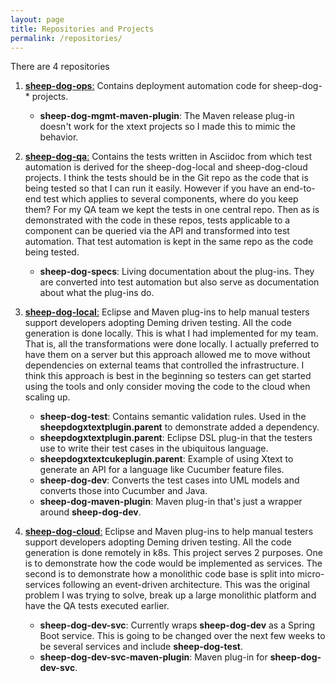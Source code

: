 ```yaml
---
layout: page
title: Repositories and Projects
permalink: /repositories/
---
```


There are 4 repositories
1. [**sheep-dog-ops**:](https://github.com/farhan5248/sheep-dog-ops) Contains deployment automation code for sheep-dog-* projects.
   - **sheep-dog-mgmt-maven-plugin**: The Maven release plug-in doesn't work for the xtext projects so I made this to mimic the behavior.

2. [**sheep-dog-qa**:](https://github.com/farhan5248/sheep-dog-qa) Contains the tests written in Asciidoc from which test automation is derived for the sheep-dog-local and sheep-dog-cloud projects. 
I think the tests should be in the Git repo as the code that is being tested so that I can run it easily. 
However if you have an end-to-end test which applies to several components, where do you keep them? For my QA team we kept the tests in one central repo. 
Then as is demonstrated with the code in these repos, tests applicable to a component can be queried via the API and transformed into test automation. 
That test automation is kept in the same repo as the code being tested.
   - **sheep-dog-specs**: Living documentation about the plug-ins. They are converted into test automation but also serve as documentation about what the plug-ins do.

3. [**sheep-dog-local**:](https://github.com/farhan5248/sheep-dog-local) Eclipse and Maven plug-ins to help manual testers support developers adopting Deming driven testing. All the code generation is done locally. 
This is what I had implemented for my team. That is, all the transformations were done locally. 
I actually preferred to have them on a server but this approach allowed me to move without dependencies on external teams that controlled the infrastructure. 
I think this approach is best in the beginning so testers can get started using the tools and only consider moving the code to the cloud when scaling up.
   - **sheep-dog-test**: Contains semantic validation rules. Used in the **sheepdogxtextplugin.parent** to demonstrate added a dependency.
   - **sheepdogxtextplugin.parent**: Eclipse DSL plug-in that the testers use to write their test cases in the ubiquitous language.
   - **sheepdogxtextcukeplugin.parent**: Example of using Xtext to generate an API for a language like Cucumber feature files.
   - **sheep-dog-dev**: Converts the test cases into UML models and converts those into Cucumber and Java.
   - **sheep-dog-maven-plugin**: Maven plug-in that's just a wrapper around **sheep-dog-dev**. 

4. [**sheep-dog-cloud**:](https://github.com/farhan5248/sheep-dog-cloud) Eclipse and Maven plug-ins to help manual testers support developers adopting Deming driven testing. All the code generation is done remotely in k8s.
This project serves 2 purposes. One is to demonstrate how the code would be implemented as services. 
The second is to demonstrate how a monolithic code base is split into micro-services following an event-driven architecture. 
This was the original problem I was trying to solve, break up a large monolithic platform and have the QA tests executed earlier.
   - **sheep-dog-dev-svc**: Currently wraps **sheep-dog-dev** as a Spring Boot service. This is going to be changed over the next few weeks to be several services and include **sheep-dog-test**.
   - **sheep-dog-dev-svc-maven-plugin**: Maven plug-in for **sheep-dog-dev-svc**.
